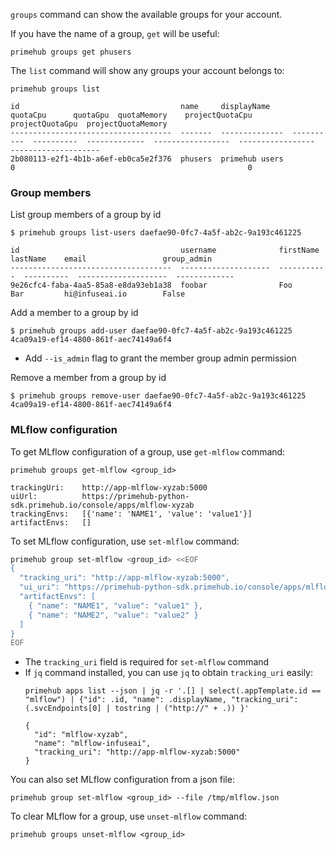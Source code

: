 `groups` command can show the available groups for your account.

If you have the name of a group, `get` will be useful:

```
primehub groups get phusers
```

The `list` command will show any groups your account belongs to:

```
primehub groups list
```

```
id                                    name     displayName     quotaCpu      quotaGpu  quotaMemory    projectQuotaCpu      projectQuotaGpu  projectQuotaMemory
------------------------------------  -------  --------------  ----------  ----------  -------------  -----------------  -----------------  --------------------
2b080113-e2f1-4b1b-a6ef-eb0ca5e2f376  phusers  primehub users                       0                                                    0
```

### Group members

List group members of a group by id

```
$ primehub groups list-users daefae90-0fc7-4a5f-ab2c-9a193c461225

id                                    username              firstName    lastName    email                 group_admin
------------------------------------  --------------------  -----------  ----------  --------------------  -------------
9e26cfc4-faba-4aa5-85a8-e8da93eb1a38  foobar                Foo          Bar         hi@infuseai.io        False
```

Add a member to a group by id

```
$ primehub groups add-user daefae90-0fc7-4a5f-ab2c-9a193c461225 4ca09a19-ef14-4800-861f-aec74149a6f4
```
* Add `--is_admin` flag to grant the member group admin permission

Remove a member from a group by id

```
$ primehub groups remove-user daefae90-0fc7-4a5f-ab2c-9a193c461225 4ca09a19-ef14-4800-861f-aec74149a6f4
```

### MLflow configuration

To get MLflow configuration of a group, use `get-mlflow` command:

```
primehub groups get-mlflow <group_id>
```

```
trackingUri:    http://app-mlflow-xyzab:5000
uiUrl:          https://primehub-python-sdk.primehub.io/console/apps/mlflow-xyzab
trackingEnvs:   [{'name': 'NAME1', 'value': 'value1'}]
artifactEnvs:   []
```

To set MLflow configuration, use `set-mlflow` command:

```bash
primehub group set-mlflow <group_id> <<EOF
{
  "tracking_uri": "http://app-mlflow-xyzab:5000",
  "ui_uri": "https://primehub-python-sdk.primehub.io/console/apps/mlflow-xyzab",
  "artifactEnvs": [
    { "name": "NAME1", "value": "value1" },
    { "name": "NAME2", "value": "value2" }
  ]
}
EOF
```

* The `tracking_uri` field is required for `set-mlflow` command
* If `jq` command installed, you can use `jq` to obtain `tracking_uri` easily:
    ```
    primehub apps list --json | jq -r '.[] | select(.appTemplate.id == "mlflow") | {"id": .id, "name": .displayName, "tracking_uri": (.svcEndpoints[0] | tostring | ("http://" + .)) }'
    ```
    ```
    {
      "id": "mlflow-xyzab",
      "name": "mlflow-infuseai",
      "tracking_uri": "http://app-mlflow-xyzab:5000"
    }
    ```

You can also set MLflow configuration from a json file:

```
primehub group set-mlflow <group_id> --file /tmp/mlflow.json
```

To clear MLflow for a group, use `unset-mlflow` command:

```
primehub groups unset-mlflow <group_id>
```
